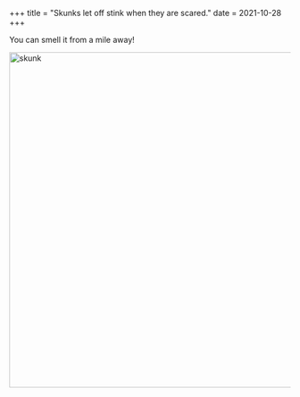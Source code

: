 +++
title = "Skunks let off stink when they are scared."
date = 2021-10-28
+++

You can smell it from a mile away!

<img src="https://upload.wikimedia.org/wikipedia/commons/thumb/1/1f/Skunk_about_to_spray.jpg/841px-Skunk_about_to_spray.jpg" alt="skunk" width="600">

